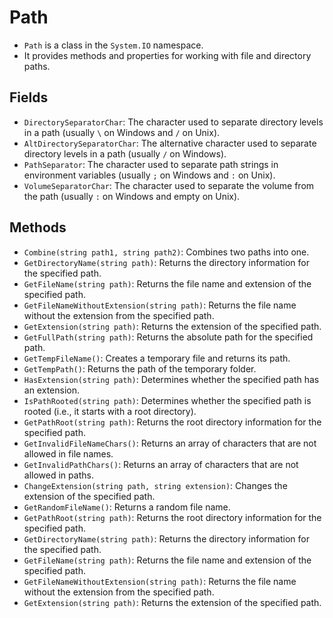 # Path

- `Path` is a class in the `System.IO` namespace.
- It provides methods and properties for working with file and directory paths.

## Fields

- `DirectorySeparatorChar`: The character used to separate directory levels in a path (usually `\` on Windows and `/` on Unix).
- `AltDirectorySeparatorChar`: The alternative character used to separate directory levels in a path (usually `/` on Windows).
- `PathSeparator`: The character used to separate path strings in environment variables (usually `;` on Windows and `:` on Unix).
- `VolumeSeparatorChar`: The character used to separate the volume from the path (usually `:` on Windows and empty on Unix).

## Methods

- `Combine(string path1, string path2)`: Combines two paths into one.
- `GetDirectoryName(string path)`: Returns the directory information for the specified path.
- `GetFileName(string path)`: Returns the file name and extension of the specified path.
- `GetFileNameWithoutExtension(string path)`: Returns the file name without the extension from the specified path.
- `GetExtension(string path)`: Returns the extension of the specified path.
- `GetFullPath(string path)`: Returns the absolute path for the specified path.
- `GetTempFileName()`: Creates a temporary file and returns its path.
- `GetTempPath()`: Returns the path of the temporary folder.
- `HasExtension(string path)`: Determines whether the specified path has an extension.
- `IsPathRooted(string path)`: Determines whether the specified path is rooted (i.e., it starts with a root directory).
- `GetPathRoot(string path)`: Returns the root directory information for the specified path.
- `GetInvalidFileNameChars()`: Returns an array of characters that are not allowed in file names.
- `GetInvalidPathChars()`: Returns an array of characters that are not allowed in paths.
- `ChangeExtension(string path, string extension)`: Changes the extension of the specified path.
- `GetRandomFileName()`: Returns a random file name.
- `GetPathRoot(string path)`: Returns the root directory information for the specified path.
- `GetDirectoryName(string path)`: Returns the directory information for the specified path.
- `GetFileName(string path)`: Returns the file name and extension of the specified path.
- `GetFileNameWithoutExtension(string path)`: Returns the file name without the extension from the specified path.
- `GetExtension(string path)`: Returns the extension of the specified path.
